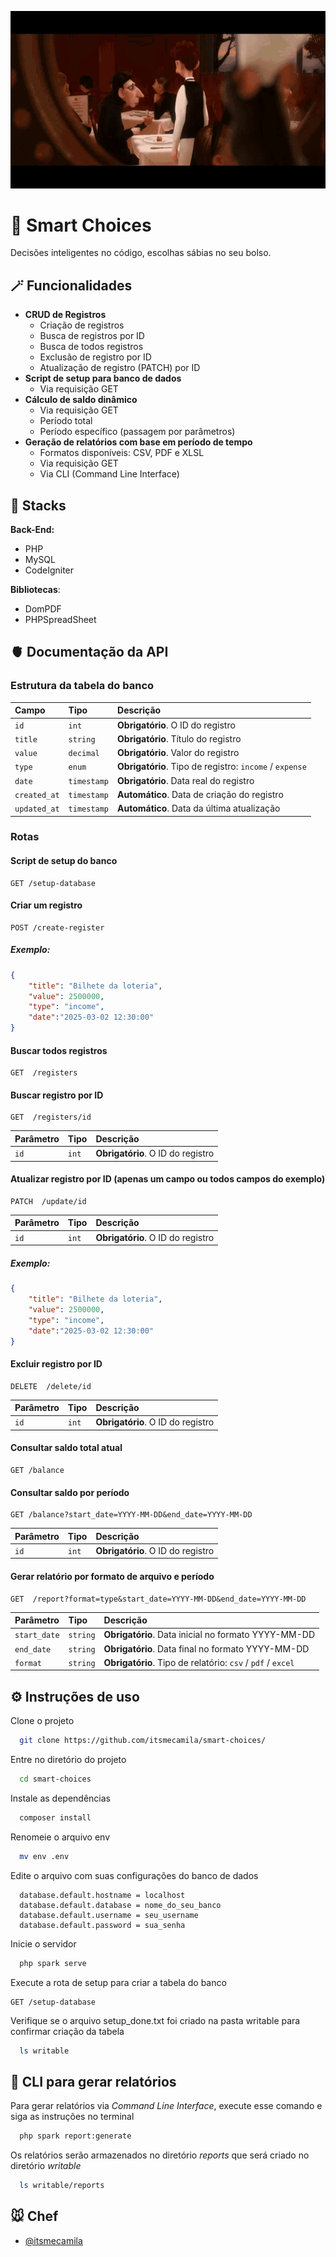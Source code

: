 ![Gif from movie Ratatoille](.github/surprise_me.gif)

# 🎲 Smart Choices

Decisões inteligentes no código, escolhas sábias no seu bolso. 



## 🪄 Funcionalidades

- **CRUD de Registros**
    - Criação de registros
    - Busca de registros por ID
    - Busca de todos registros
    - Exclusão de registro por ID
    - Atualização de registro (PATCH) por ID
- **Script de setup para banco de dados** 
    - Via requisição GET
- **Cálculo de saldo dinâmico** 
    - Via requisição GET
    - Período total
    - Período específico (passagem por parâmetros)
- **Geração de relatórios com base em período de tempo**
    - Formatos disponíveis: CSV, PDF e XLSL
    - Via requisição GET
    - Via CLI (Command Line Interface)

## 🧬 Stacks

**Back-End:** 
- PHP
- MySQL
- CodeIgniter

**Bibliotecas**: 
- DomPDF 
- PHPSpreadSheet


## 🫀 Documentação da API

### Estrutura da tabela do banco

| Campo   | Tipo       | Descrição                                   |
| :---------- | :--------- | :------------------------------------------ |
| `id`      | `int` | **Obrigatório**. O ID do registro |
| `title`      | `string` | **Obrigatório**. Título do registro |
| `value`      | `decimal` | **Obrigatório**. Valor do registro |
| `type`      | `enum` | **Obrigatório**. Tipo de registro: `income` / `expense`
| `date`      | `timestamp` | **Obrigatório**. Data real do registro|
| `created_at`      | `timestamp` | **Automático**. Data de criação do registro
| `updated_at`      | `timestamp` | **Automático**. Data da última atualização

### Rotas

#### Script de setup do banco

```http
GET /setup-database
```
#### Criar um registro

```http
POST /create-register
```

##### Exemplo:
```json
{
    "title": "Bilhete da loteria",
    "value": 2500000,
    "type": "income",
    "date":"2025-03-02 12:30:00"
}
```
#### Buscar todos registros
```http
GET  /registers
```

#### Buscar registro por ID
```http
GET  /registers/id
```
| Parâmetro   | Tipo       | Descrição                                   |
| :---------- | :--------- | :------------------------------------------ |
| `id`      | `int` | **Obrigatório**. O ID do registro |

#### Atualizar registro por ID (apenas um campo ou todos campos do exemplo)
```http
PATCH  /update/id
```
| Parâmetro   | Tipo       | Descrição                                   |
| :---------- | :--------- | :------------------------------------------ |
| `id`      | `int` | **Obrigatório**. O ID do registro |

##### Exemplo:
```json
{
    "title": "Bilhete da loteria",
    "value": 2500000,
    "type": "income",
    "date":"2025-03-02 12:30:00"
}
```

#### Excluir registro por ID
```http
DELETE  /delete/id
```
| Parâmetro   | Tipo       | Descrição                                   |
| :---------- | :--------- | :------------------------------------------ |
| `id`      | `int` | **Obrigatório**. O ID do registro |

#### Consultar saldo total atual
```http
GET /balance
```
#### Consultar saldo por período
```http
GET /balance?start_date=YYYY-MM-DD&end_date=YYYY-MM-DD
```
| Parâmetro   | Tipo       | Descrição                                   |
| :---------- | :--------- | :------------------------------------------ |
| `id`      | `int` | **Obrigatório**. O ID do registro |

#### Gerar relatório por formato de arquivo e período
```http
GET  /report?format=type&start_date=YYYY-MM-DD&end_date=YYYY-MM-DD
```
| Parâmetro   | Tipo       | Descrição                                   |
| :---------- | :--------- | :------------------------------------------ |
| `start_date`      | `string` | **Obrigatório**. Data inicial no formato YYYY-MM-DD |
| `end_date`      | `string` | **Obrigatório**. Data final no formato YYYY-MM-DD |
| `format`      | `string` | **Obrigatório**. Tipo de relatório: `csv` / `pdf` / `excel` 







## ⚙️ Instruções de uso

Clone o projeto

```bash
  git clone https://github.com/itsmecamila/smart-choices/
```

Entre no diretório do projeto

```bash
  cd smart-choices
```

Instale as dependências

```bash
  composer install
```

Renomeie o arquivo env 

```bash
  mv env .env
```

Edite o arquivo com suas configurações do banco de dados

```env
  database.default.hostname = localhost
  database.default.database = nome_do_seu_banco
  database.default.username = seu_username
  database.default.password = sua_senha
```

Inicie o servidor

```bash
  php spark serve
```

Execute a rota de setup para criar a tabela do banco 

```http
GET /setup-database
```
Verifique se o arquivo setup_done.txt foi criado na pasta writable para confirmar criação da tabela

```bash
  ls writable
```

## 🍷 CLI para  gerar relatórios

Para gerar relatórios via *Command Line Interface*, execute esse comando e siga as instruções no terminal

```bash
  php spark report:generate
```
Os relatórios serão armazenados no diretório *reports* que será criado no diretório *writable*

```bash
  ls writable/reports
```


## 🐭 Chef

- [@itsmecamila](https://www.github.com/itsmecamila)

